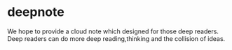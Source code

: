 # deepnote
We hope to provide a cloud note which designed for those deep readers. Deep readers can do more deep reading,thinking and the collision of ideas.
